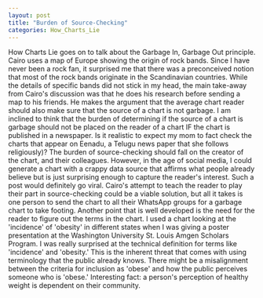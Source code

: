 ```yaml
---
layout: post
title: "Burden of Source-Checking"
categories: How_Charts_Lie
---
```


How Charts Lie goes on to talk about the Garbage In, Garbage Out principle. Cairo uses a map of Europe showing the origin of rock bands. Since I have never been a rock fan, it surprised me that there was a preconceived notion that most of the rock bands originate in the Scandinavian countries. While the details of specific bands did not stick in my head, the main take-away from Cairo's discussion was that he does his research before sending a map to his friends. He makes the argument that the average chart reader should also make sure that the source of a chart is not garbage.
I am inclined to think that the burden of determining if the source of a chart is garbage should not be placed on the reader of a chart IF the chart is published in a newspaper. Is it realistic to expect my mom to fact check the charts that appear on Eenadu, a Telugu news paper that she follows religiously)? The burden of source-checking should fall on the creator of the chart, and their colleagues. However, in the age of social media, I could generate a chart with a crappy data source that affirms what people already believe but is just surprising enough to capture the reader's interest. Such a post would definitely go viral. Cairo's attempt to teach the reader to play their part in source-checking could be a viable solution, but all it takes is one person to send the chart to all their WhatsApp groups for a garbage chart to take footing.
Another point that is well developed is the need for the reader to figure out the terms in the chart. I used a chart looking at the 'incidence' of 'obesity' in different states when I was giving a poster presentation at the Washington University St. Louis Amgen Scholars Program. I was really surprised at the technical definition for terms like 'incidence' and 'obesity.' This is the inherent threat that comes with using terminology that the public already knows. There might be a misalignment between the criteria for inclusion as 'obese' and how the public perceives someone who is 'obese.' Interesting fact: a person's perception of healthy weight is dependent on their community.
